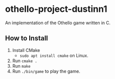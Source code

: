 # othello-project-dustinn1

An implementation of the Othello game written in C.

## How to Install

1. Install CMake
	- `sudo apt install cmake` on Linux.
2. Run `cmake .`
3. Run `make`
4. Run `./bin/game` to play the game.
